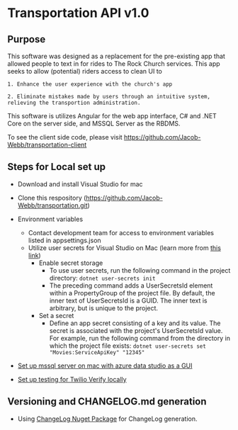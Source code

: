 ﻿# Transportation API v1.0
## Purpose

This software was designed as a replacement for the pre-existing app that allowed people to text in for rides to The Rock Church services.
This app seeks to allow (potential) riders access to clean UI to

    1. Enhance the user experience with the church's app

    2. Eliminate mistakes made by users through an intuitive system, relieving the transportion administration.

This software is utilizes Angular for the web app interface, C# and .NET Core on the server side, and MSSQL Server as the RBDMS.

To see the client side code, please visit https://github.com/Jacob-Webb/transportation-client

## Steps for Local set up

* Download and install Visual Studio for mac

* Clone this respository (https://github.com/Jacob-Webb/transportation.git)

* Environment variables
  * Contact development team for access to environment variables listed in appsettings.json 
  * Utilize user secrets for Visual Studio on Mac (learn more from [this link](https://docs.microsoft.com/en-us/aspnet/core/security/app-secrets?view=aspnetcore-6.0&tabs=linux))
    * Enable secret storage
      - To use user secrets, run the following command in the project directory: `dotnet user-secrets init`
      - The preceding command adds a UserSecretsId element within a PropertyGroup of the project file. By default, the inner text of UserSecretsId is a GUID. The inner text is arbitrary, but is unique to the project.
    * Set a secret
      - Define an app secret consisting of a key and its value. The secret is associated with the project's UserSecretsId value. For example, run the following command from the directory in which the project file exists: `dotnet user-secrets set "Movies:ServiceApiKey" "12345"`

* [Set up mssql server on mac with azure data studio as a GUI](https://asifwaquar.com/connect-mssql-server-on-mac-with-azure-data-studio/)

* [Set up testing for Twilio Verify locally](https://www.twilio.com/blog/test-verify-no-rate-limits)

## Versioning and CHANGELOG.md generation

* Using [ChangeLog Nuget Package](https://github.com/ap0llo/changelog) for ChangeLog generation.
